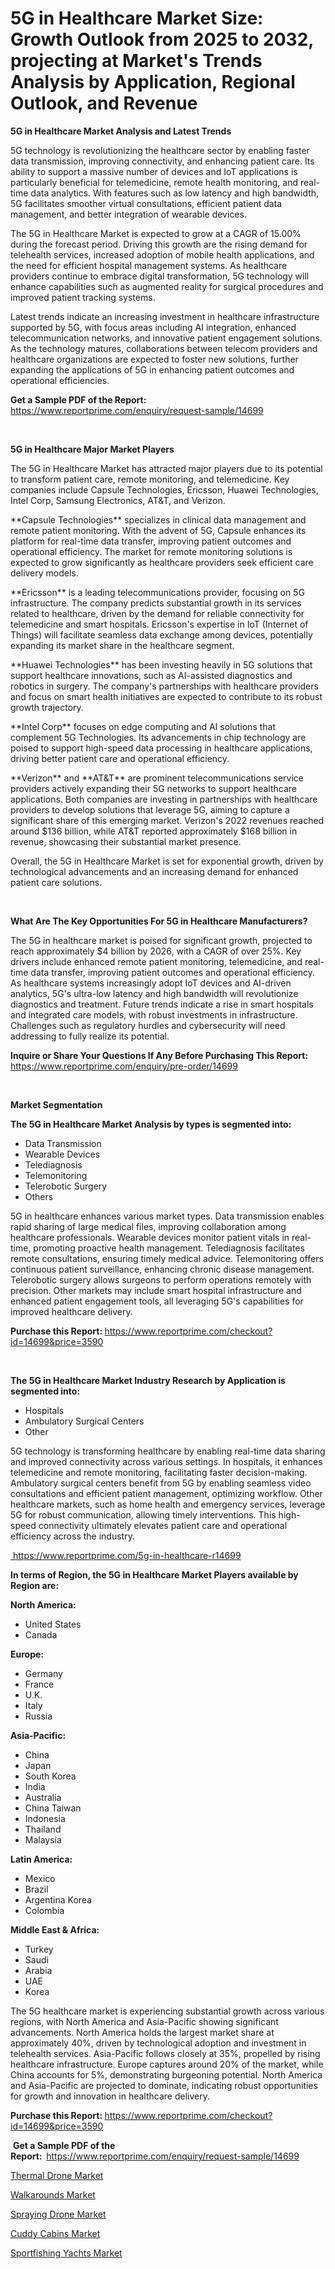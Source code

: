 <p><h1>5G in Healthcare Market Size: Growth Outlook from 2025 to 2032, projecting at Market's Trends Analysis by Application, Regional Outlook, and Revenue</h1></p><p><strong>5G in Healthcare Market Analysis and Latest Trends</strong></p>
<p><p>5G technology is revolutionizing the healthcare sector by enabling faster data transmission, improving connectivity, and enhancing patient care. Its ability to support a massive number of devices and IoT applications is particularly beneficial for telemedicine, remote health monitoring, and real-time data analytics. With features such as low latency and high bandwidth, 5G facilitates smoother virtual consultations, efficient patient data management, and better integration of wearable devices.</p><p>The 5G in Healthcare Market is expected to grow at a CAGR of 15.00% during the forecast period. Driving this growth are the rising demand for telehealth services, increased adoption of mobile health applications, and the need for efficient hospital management systems. As healthcare providers continue to embrace digital transformation, 5G technology will enhance capabilities such as augmented reality for surgical procedures and improved patient tracking systems.</p><p>Latest trends indicate an increasing investment in healthcare infrastructure supported by 5G, with focus areas including AI integration, enhanced telecommunication networks, and innovative patient engagement solutions. As the technology matures, collaborations between telecom providers and healthcare organizations are expected to foster new solutions, further expanding the applications of 5G in enhancing patient outcomes and operational efficiencies.</p></p>
<p><strong>Get a Sample PDF of the Report:&nbsp;</strong> <a href="https://www.reportprime.com/enquiry/request-sample/14699?utm_campaign=2982&utm_medium=2&utm_source=Github&utm_content=ia&utm_term=20032025&utm_id=5g-in-healthcare">https://www.reportprime.com/enquiry/request-sample/14699</a></p>
<p>&nbsp;</p>
<p><strong>5G in Healthcare Major Market Players</strong></p>
<p><p>The 5G in Healthcare Market has attracted major players due to its potential to transform patient care, remote monitoring, and telemedicine. Key companies include Capsule Technologies, Ericsson, Huawei Technologies, Intel Corp, Samsung Electronics, AT&T, and Verizon.</p><p>**Capsule Technologies** specializes in clinical data management and remote patient monitoring. With the advent of 5G, Capsule enhances its platform for real-time data transfer, improving patient outcomes and operational efficiency. The market for remote monitoring solutions is expected to grow significantly as healthcare providers seek efficient care delivery models.</p><p>**Ericsson** is a leading telecommunications provider, focusing on 5G infrastructure. The company predicts substantial growth in its services related to healthcare, driven by the demand for reliable connectivity for telemedicine and smart hospitals. Ericsson's expertise in IoT (Internet of Things) will facilitate seamless data exchange among devices, potentially expanding its market share in the healthcare segment.</p><p>**Huawei Technologies** has been investing heavily in 5G solutions that support healthcare innovations, such as AI-assisted diagnostics and robotics in surgery. The company's partnerships with healthcare providers and focus on smart health initiatives are expected to contribute to its robust growth trajectory.</p><p>**Intel Corp** focuses on edge computing and AI solutions that complement 5G Technologies. Its advancements in chip technology are poised to support high-speed data processing in healthcare applications, driving better patient care and operational efficiency.</p><p>**Verizon** and **AT&T** are prominent telecommunications service providers actively expanding their 5G networks to support healthcare applications. Both companies are investing in partnerships with healthcare providers to develop solutions that leverage 5G, aiming to capture a significant share of this emerging market. Verizon's 2022 revenues reached around $136 billion, while AT&T reported approximately $168 billion in revenue, showcasing their substantial market presence.</p><p>Overall, the 5G in Healthcare Market is set for exponential growth, driven by technological advancements and an increasing demand for enhanced patient care solutions.</p></p>
<p>&nbsp;</p>
<p><strong>What Are The Key Opportunities For 5G in Healthcare Manufacturers?</strong></p>
<p><p>The 5G in healthcare market is poised for significant growth, projected to reach approximately $4 billion by 2026, with a CAGR of over 25%. Key drivers include enhanced remote patient monitoring, telemedicine, and real-time data transfer, improving patient outcomes and operational efficiency. As healthcare systems increasingly adopt IoT devices and AI-driven analytics, 5G's ultra-low latency and high bandwidth will revolutionize diagnostics and treatment. Future trends indicate a rise in smart hospitals and integrated care models, with robust investments in infrastructure. Challenges such as regulatory hurdles and cybersecurity will need addressing to fully realize its potential.</p></p>
<p><strong>Inquire or Share Your Questions If Any Before Purchasing This Report:</strong> <a href="https://www.reportprime.com/enquiry/pre-order/14699?utm_campaign=2982&utm_medium=2&utm_source=Github&utm_content=ia&utm_term=20032025&utm_id=5g-in-healthcare">https://www.reportprime.com/enquiry/pre-order/14699</a></p>
<p>&nbsp;</p>
<p><strong>Market Segmentation</strong></p>
<p><strong>The 5G in Healthcare Market Analysis by types is segmented into:</strong></p>
<p><ul><li>Data Transmission</li><li>Wearable Devices</li><li>Telediagnosis</li><li>Telemonitoring</li><li>Telerobotic Surgery</li><li>Others</li></ul></p>
<p><p>5G in healthcare enhances various market types. Data transmission enables rapid sharing of large medical files, improving collaboration among healthcare professionals. Wearable devices monitor patient vitals in real-time, promoting proactive health management. Telediagnosis facilitates remote consultations, ensuring timely medical advice. Telemonitoring offers continuous patient surveillance, enhancing chronic disease management. Telerobotic surgery allows surgeons to perform operations remotely with precision. Other markets may include smart hospital infrastructure and enhanced patient engagement tools, all leveraging 5G's capabilities for improved healthcare delivery.</p></p>
<p><strong>Purchase this Report:&nbsp;</strong><a href="https://www.reportprime.com/checkout?id=14699&price=3590&utm_campaign=2982&utm_medium=2&utm_source=Github&utm_content=ia&utm_term=20032025&utm_id=5g-in-healthcare">https://www.reportprime.com/checkout?id=14699&price=3590</a></p>
<p>&nbsp;</p>
<p><strong>The 5G in Healthcare Market Industry Research by Application is segmented into:</strong></p>
<p><ul><li>Hospitals</li><li>Ambulatory Surgical Centers</li><li>Other</li></ul></p>
<p><p>5G technology is transforming healthcare by enabling real-time data sharing and improved connectivity across various settings. In hospitals, it enhances telemedicine and remote monitoring, facilitating faster decision-making. Ambulatory surgical centers benefit from 5G by enabling seamless video consultations and efficient patient management, optimizing workflow. Other healthcare markets, such as home health and emergency services, leverage 5G for robust communication, allowing timely interventions. This high-speed connectivity ultimately elevates patient care and operational efficiency across the industry.</p></p>
<p><a href="https://www.reportprime.com/5g-in-healthcare-r14699?utm_campaign=2982&utm_medium=2&utm_source=Github&utm_content=ia&utm_term=20032025&utm_id=5g-in-healthcare">&nbsp;https://www.reportprime.com/5g-in-healthcare-r14699</a></p>
<p><strong>In terms of Region, the 5G in Healthcare Market Players available by Region are:</strong></p>
<p>
    <p> <strong> North America: </strong>
        <ul>
            <li>United States</li>
            <li>Canada</li>
        </ul>
        </p> 
    <p> <strong> Europe: </strong>
        <ul>
            <li>Germany</li>
            <li>France</li>
            <li>U.K.</li>
            <li>Italy</li>
            <li>Russia</li>
        </ul>
        </p> 
    <p> <strong> Asia-Pacific: </strong>
        <ul>
            <li>China</li>
            <li>Japan</li>
            <li>South Korea</li>
            <li>India</li>
            <li>Australia</li>
            <li>China Taiwan</li>
            <li>Indonesia</li>
            <li>Thailand</li>
            <li>Malaysia</li>
        </ul>
        </p> 
    <p> <strong> Latin America: </strong>
        <ul>
            <li>Mexico</li>
            <li>Brazil</li>
            <li>Argentina Korea</li>
            <li>Colombia</li>
        </ul>
        </p> 
    <p> <strong> Middle East & Africa: </strong>
        <ul>
            <li>Turkey</li>
            <li>Saudi</li>
            <li>Arabia</li>
            <li>UAE</li>
            <li>Korea</li>
        </ul>
    </p>
    </p>
<p><p>The 5G healthcare market is experiencing substantial growth across various regions, with North America and Asia-Pacific showing significant advancements. North America holds the largest market share at approximately 40%, driven by technological adoption and investment in telehealth services. Asia-Pacific follows closely at 35%, propelled by rising healthcare infrastructure. Europe captures around 20% of the market, while China accounts for 5%, demonstrating burgeoning potential. North America and Asia-Pacific are projected to dominate, indicating robust opportunities for growth and innovation in healthcare delivery.</p></p>
<p><strong>Purchase this Report: </strong><a href="https://www.reportprime.com/checkout?id=14699&price=3590&utm_campaign=2982&utm_medium=2&utm_source=Github&utm_content=ia&utm_term=20032025&utm_id=5g-in-healthcare">https://www.reportprime.com/checkout?id=14699&price=3590</a></p>
<p>&nbsp;<strong>Get a Sample PDF of the Report:&nbsp;&nbsp;</strong><a href="https://www.reportprime.com/enquiry/request-sample/14699?utm_campaign=2982&utm_medium=2&utm_source=Github&utm_content=ia&utm_term=20032025&utm_id=5g-in-healthcare">https://www.reportprime.com/enquiry/request-sample/14699</a></p>
<p><strong></strong></p>
<p><p><a href="https://www.linkedin.com/pulse/providing-both-historical-trends-future-projections-thermal-oxpye?utm_campaign=2982&utm_medium=2&utm_source=Github&utm_content=ia&utm_term=20032025&utm_id=5g-in-healthcare">Thermal Drone Market</a></p><p><a href="https://www.linkedin.com/pulse/thorough-review-walkarounds-market-size-share-revenue-rlwle?utm_campaign=2982&utm_medium=2&utm_source=Github&utm_content=ia&utm_term=20032025&utm_id=5g-in-healthcare">Walkarounds Market</a></p><p><a href="https://www.linkedin.com/pulse/insights-global-spraying-drone-market-forecasted-growth-106-qohde?utm_campaign=2982&utm_medium=2&utm_source=Github&utm_content=ia&utm_term=20032025&utm_id=5g-in-healthcare">Spraying Drone Market</a></p><p><a href="https://www.linkedin.com/pulse/market-leaders-laggards-global-cuddy-cabins-trends-forecast-uzg2e?utm_campaign=2982&utm_medium=2&utm_source=Github&utm_content=ia&utm_term=20032025&utm_id=5g-in-healthcare">Cuddy Cabins Market</a></p><p><a href="https://www.linkedin.com/pulse/acomprehensive-analysis-sportfishing-yachts-market-covering-size-sxfee?utm_campaign=2982&utm_medium=2&utm_source=Github&utm_content=ia&utm_term=20032025&utm_id=5g-in-healthcare">Sportfishing Yachts Market</a></p></p>